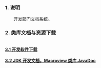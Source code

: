 

### 1. 说明 ###

　　开发部门文档系统。

### 2. 类库文档与资源下载 ###

<br/>
 <a href="http://172.22.251.147/software" target="_blank" style="font-weight:700">3.1 开发软件下载</a>
<br/>

<br/>
 <a href="http://172.22.251.147" target="_blank" style="font-weight:700">3.2 JDK 开发文档，Macroview 类库 JavaDoc</a>
<br/>


